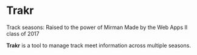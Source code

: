 # Trakr
Track seasons: Raised to the power of Mirman
Made by the Web Apps II class of 2017

**Trakr** is a tool to manage track meet information across multiple seasons.
